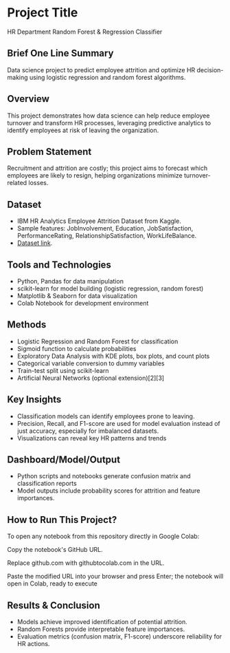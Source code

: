 # Project Title

HR Department Random Forest & Regression Classifier

## Brief One Line Summary

Data science project to predict employee attrition and optimize HR decision-making using logistic regression and random forest algorithms.

## Overview

This project demonstrates how data science can help reduce employee turnover and transform HR processes, leveraging predictive analytics to identify employees at risk of leaving the organization.

## Problem Statement

Recruitment and attrition are costly; this project aims to forecast which employees are likely to resign, helping organizations minimize turnover-related losses.

## Dataset

- IBM HR Analytics Employee Attrition Dataset from Kaggle.
- Sample features: JobInvolvement, Education, JobSatisfaction, PerformanceRating, RelationshipSatisfaction, WorkLifeBalance.
- [Dataset link](https://www.kaggle.com/pavansubhasht/ibm-hr-analytics-attrition-dataset).

## Tools and Technologies

- Python, Pandas for data manipulation
- scikit-learn for model building (logistic regression, random forest)
- Matplotlib & Seaborn for data visualization
- Colab Notebook for development environment

## Methods

- Logistic Regression and Random Forest for classification
- Sigmoid function to calculate probabilities
- Exploratory Data Analysis with KDE plots, box plots, and count plots
- Categorical variable conversion to dummy variables
- Train-test split using scikit-learn
- Artificial Neural Networks (optional extension)[2][3]

## Key Insights

- Classification models can identify employees prone to leaving.
- Precision, Recall, and F1-score are used for model evaluation instead of just accuracy, especially for imbalanced datasets.
- Visualizations can reveal key HR patterns and trends

## Dashboard/Model/Output

- Python scripts and notebooks generate confusion matrix and classification reports
- Model outputs include probability scores for attrition and feature importances.

## How to Run This Project?

To open any notebook from this repository directly in Google Colab:

Copy the notebook's GitHub URL.

Replace github.com with githubtocolab.com in the URL.

Paste the modified URL into your browser and press Enter; the notebook will open in Colab, ready to execute
## Results & Conclusion

- Models achieve improved identification of potential attrition.
- Random Forests provide interpretable feature importances.
- Evaluation metrics (confusion matrix, F1-score) underscore reliability for HR actions.

